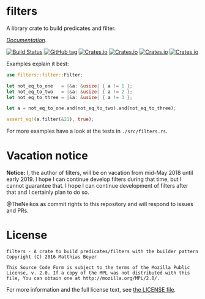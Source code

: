 # filters

A library crate to build predicates and filter.

[_Documentation_](https://matthiasbeyer.github.io/filters/).

[![Build Status](https://travis-ci.org/matthiasbeyer/filters.svg?branch=master)](https://travis-ci.org/matthiasbeyer/filters)
[![GitHub tag](https://img.shields.io/github/tag/matthiasbeyer/filters.svg?maxAge=2592000)]()
[![Crates.io](https://img.shields.io/crates/v/filters.svg?maxAge=2592000)]()
[![Crates.io](https://img.shields.io/crates/d/filters.svg?maxAge=2592000)]()
[![Crates.io](https://img.shields.io/crates/dv/filters.svg?maxAge=2592000)]()
[![Crates.io](https://img.shields.io/crates/l/filters.svg?maxAge=2592000)]()

Examples explain it best:

```rust
use filters::filter::Filter;

let not_eq_to_one   = |&a: &usize| { a != 1 };
let not_eq_to_two   = |&a: &usize| { a != 2 };
let not_eq_to_three = |&a: &usize| { a != 3 };

let a = not_eq_to_one.and(not_eq_to_two).and(not_eq_to_three);

assert_eq!(a.filter(&21), true);
```

For more examples have a look at the tests in `./src/filters.rs`.

# Vacation notice

**Notice:** I, the author of filters, will be on vacation from mid-May 2018
until early 2019. I hope I can continue develop filters during that time, but I
cannot guarantee that. I hope I can continue development of filters after that
and I certainly plan to do so.

@TheNeikos as commit rights to this repository and will respond to issues and
PRs.


# License

    filters - A crate to build predicates/filters with the builder pattern
    Copyright (C) 2016 Matthias Beyer

    This Source Code Form is subject to the terms of the Mozilla Public
    License, v. 2.0. If a copy of the MPL was not distributed with this
    file, You can obtain one at http://mozilla.org/MPL/2.0/.

For more information and the full license text, see
[the LICENSE file](./LICENSE).
